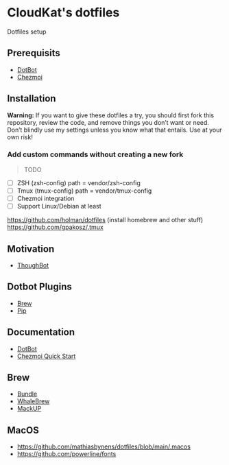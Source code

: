 # CloudKat's dotfiles

Dotfiles setup

## Prerequisits

- [DotBot](https://github.com/anishathalye/dotbot#configuration)
- [Chezmoi](https://github.com/twpayne/chezmoi#flexible)

## Installation

**Warning:** If you want to give these dotfiles a try, you should first fork this repository, review the code, and remove things you don’t want or need. Don’t blindly use my settings unless you know what that entails. Use at your own risk!

### Add custom commands without creating a new fork

> TODO

- [ ] ZSH (zsh-config) path = vendor/zsh-config
- [ ] Tmux (tmux-config) path = vendor/tmux-config
- [ ] Chezmoi integration
- [ ] Support Linux/Debian at least

https://github.com/holman/dotfiles (install homebrew and other stuff)
https://github.com/gpakosz/.tmux

## Motivation

- [ThoughBot](https://github.com/thoughtbot/dotfiles)

## Dotbot Plugins

- [Brew](https://github.com/d12frosted/dotbot-brew)
- [Pip](https://github.com/sobolevn/dotbot-pip)

## Documentation

- [DotBot](https://github.com/anishathalye/dotbot/wiki)
- [Chezmoi Quick Start](https://www.chezmoi.io/docs/quick-start/)

## Brew

- [Bundle](https://github.com/Homebrew/homebrew-bundle)
- [WhaleBrew](https://github.com/whalebrew/whalebrew)
- [MackUP](https://github.com/lra/mackup)

## MacOS

- https://github.com/mathiasbynens/dotfiles/blob/main/.macos
- https://github.com/powerline/fonts
